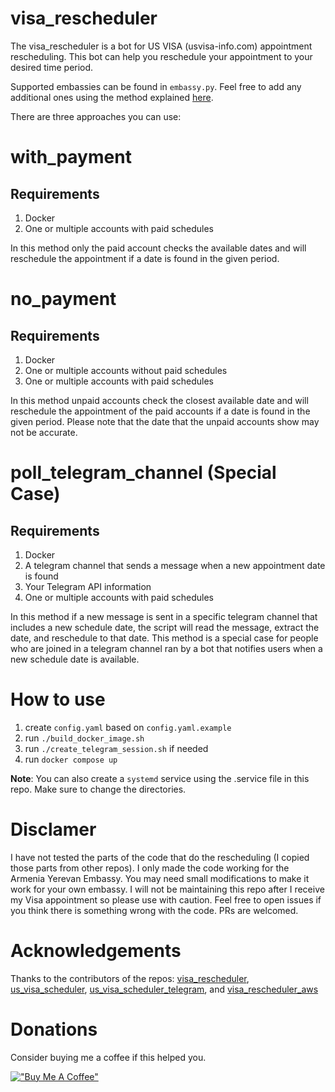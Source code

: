 # visa_rescheduler
The visa_rescheduler is a bot for US VISA (usvisa-info.com) appointment rescheduling. This bot can help you reschedule your appointment to your desired time period.

Supported embassies can be found in `embassy.py`. Feel free to add any additional ones using the method explained [here](https://github.com/Soroosh-N/us_visa_scheduler).

There are three approaches you can use:

# with_payment
## Requirements
1. Docker
2. One or multiple accounts with paid schedules

In this method only the paid account checks the available dates and will reschedule the appointment if a date is found in the given period.

# no_payment
## Requirements
1. Docker
2. One or multiple accounts without paid schedules
3. One or multiple accounts with paid schedules

In this method unpaid accounts check the closest available date and will reschedule the appointment of the paid accounts if a date is found in the given period. Please note that the date that the unpaid accounts show may not be accurate.

# poll_telegram_channel (Special Case)
## Requirements
1. Docker
2. A telegram channel that sends a message when a new appointment date is found
3. Your Telegram API information
4. One or multiple accounts with paid schedules

In this method if a new message is sent in a specific telegram channel that includes a new schedule date, the script will read the message, extract the date, and reschedule to that date. 
This method is a special case for people who are joined in a telegram channel ran by a bot that notifies users when a new schedule date is available.

# How to use
1. create `config.yaml` based on `config.yaml.example`
2. run `./build_docker_image.sh`
3. run `./create_telegram_session.sh` if needed
4. run `docker compose up`

**Note**: You can also create a `systemd` service using the .service file in this repo. Make sure to change the directories.

# Disclamer
I have not tested the parts of the code that do the rescheduling (I copied those parts from other repos). I only made the code working for the Armenia Yerevan Embassy. You may need small modifications to make it work for your own embassy.
I will not be maintaining this repo after I receive my Visa appointment so please use with caution. Feel free to open issues if you think there is something wrong with the code. PRs are welcomed.

# Acknowledgements
Thanks to the contributors of the repos: [visa_rescheduler](https://github.com/uxDaniel/visa_rescheduler), [us_visa_scheduler](https://github.com/Soroosh-N/us_visa_scheduler), [us_visa_scheduler_telegram](https://github.com/shcheglovnd/us_visa_scheduler_telegram), and [visa_rescheduler_aws](https://github.com/dvalbuena1/visa_rescheduler_aws)

# Donations
Consider buying me a coffee if this helped you.

[!["Buy Me A Coffee"](https://www.buymeacoffee.com/assets/img/custom_images/orange_img.png)](https://www.buymeacoffee.com/aflt)

